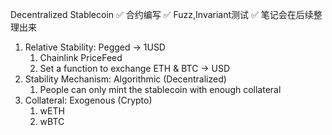 Decentralized Stablecoin ✅
合约编写 ✅
Fuzz,Invariant测试 ✅
笔记会在后续整理出来

1. Relative Stability: Pegged -> 1USD
   1. Chainlink PriceFeed
   2. Set a function to exchange ETH & BTC -> USD
2. Stability Mechanism: Algorithmic (Decentralized)
   1. People can only mint the stablecoin with enough collateral
3. Collateral: Exogenous (Crypto)
   1. wETH
   2. wBTC